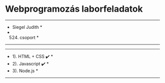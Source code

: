 # Webprogramozás laborfeladatok

*****************
* Siegel Judith *
* 524. csoport  * 
*****************

*********************
* 1). HTML + CSS ✔️ *
* 2). Javascript ✔️ *
* 3). Node.js       *
*********************